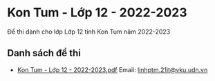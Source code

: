 # Kon Tum - Lớp 12 - 2022-2023

Đề thi dành cho lớp Lớp 12 tỉnh Kon Tum năm 2022-2023

## Danh sách đề thi

- [Kon Tum - Lớp 12 - 2022-2023.pdf](Kon%20Tum%20-%20Lớp%2012%20-%202022-2023.pdf)
Email: linhptm.21it@vku.udn.vn

